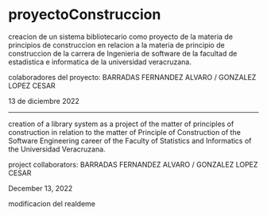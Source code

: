 # proyectoConstruccion

creacion de un sistema bibliotecario como proyecto de la materia de principios de construccion en relacion a la materia de 
principio de construccion de la carrera de Ingenieria de software de la facultad de estadistica e informatica de la universidad veracruzana.

colaboradores del proyecto:
BARRADAS FERNANDEZ ALVARO / GONZALEZ LOPEZ CESAR

13 de diciembre 2022

--------------------------------------------------------------------------------------

creation of a library system as a project of the matter of principles of construction in relation to the matter of Principle of Construction
of the Software Engineering career of the Faculty of Statistics and Informatics of the Universidad Veracruzana.

project collaborators: 
BARRADAS FERNANDEZ ALVARO / GONZALEZ LOPEZ CESAR 

December 13, 2022

modificacion del realdeme
